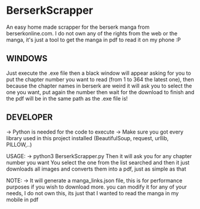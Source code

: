 # BerserkScrapper
An easy home made scrapper for the berserk manga from berserkonline.com. I do not own any of the rights from the web or the manga, it's just a tool to get the manga in pdf to read it on my phone :P

WINDOWS
--------
Just execute the .exe file then a black window will appear asking for you to put the chapter number you want to read
(from 1 to 364 the latest one), then because the chapter names in berserk are weird it will ask you to select
the one you want, put again the number then wait for the download to finish and the pdf will be in the same path
as the .exe file is!

DEVELOPER
---------
-> Python is needed for the code to execute
-> Make sure you got every library used in this project installed (BeautifulSoup, request, urllib, PILLOW,..)

USAGE:
-> python3 BerserkScrapper.py 
  Then it will ask you for any chapter number you want
  You select the one from the list searched and then it just
  downloads all images and converts them into a pdf, just as simple as that
  
NOTE:
  -> It will generate a manga_links.json file, this is for performance purposes
  if you wish to download more.
you can modify it for any of your needs, I do not own this, its just that I wanted to read the manga in my mobile in pdf

